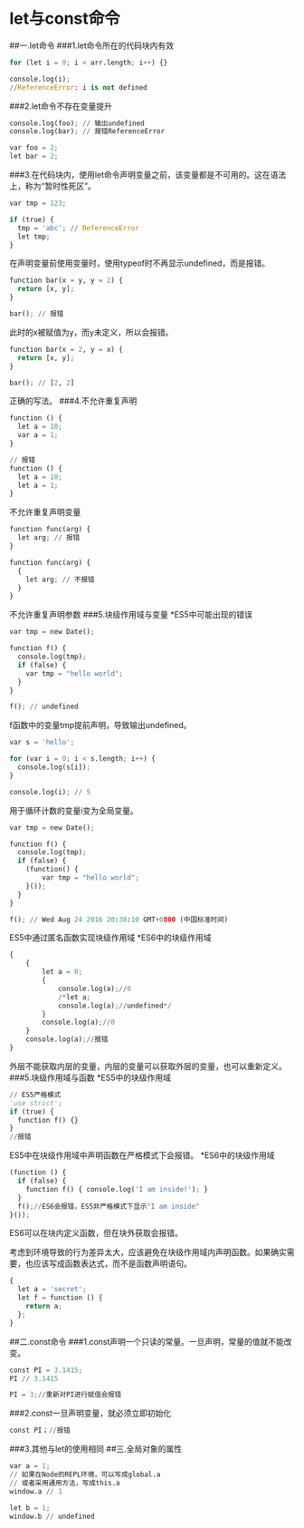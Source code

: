 # let与const命令


##一.let命令
###1.let命令所在的代码块内有效
```python
for (let i = 0; i < arr.length; i++) {}

console.log(i);
//ReferenceError: i is not defined
```
###2.let命令不存在变量提升
```python
console.log(foo); // 输出undefined
console.log(bar); // 报错ReferenceError

var foo = 2;
let bar = 2;
```
###3.在代码块内，使用let命令声明变量之前，该变量都是不可用的。这在语法上，称为“暂时性死区”。
```python
var tmp = 123;

if (true) {
  tmp = 'abc'; // ReferenceError
  let tmp;
}
```
在声明变量前使用变量时，使用typeof时不再显示undefined，而是报错。

```python
function bar(x = y, y = 2) {
  return [x, y];
}

bar(); // 报错
```
此时的x被赋值为y，而y未定义，所以会报错。
```python
function bar(x = 2, y = x) {
  return [x, y];
}

bar(); // [2, 2]
```
正确的写法。
###4.不允许重复声明
```python
function () {
  let a = 10;
  var a = 1;
}

// 报错
function () {
  let a = 10;
  let a = 1;
}
```
不允许重复声明变量
```python
function func(arg) {
  let arg; // 报错
}

function func(arg) {
  {
    let arg; // 不报错
  }
}
```
不允许重复声明参数
###5.块级作用域与变量
*ES5中可能出现的错误
```python
var tmp = new Date();

function f() {
  console.log(tmp);
  if (false) {
    var tmp = "hello world";
  }
}

f(); // undefined
```
f函数中的变量tmp提前声明，导致输出undefined。
```python
var s = 'hello';

for (var i = 0; i < s.length; i++) {
  console.log(s[i]);
}

console.log(i); // 5
```
用于循环计数的变量i变为全局变量。
```python
var tmp = new Date();

function f() {
  console.log(tmp);
  if (false) {
    (function() {
        var tmp = "hello world";
    }());
  }
}

f(); // Wed Aug 24 2016 20:38:10 GMT+0800 (中国标准时间)
```
ES5中通过匿名函数实现块级作用域
*ES6中的块级作用域
```python
{
    {
        let a = 0;
        {
            console.log(a);//0
            /*let a;
            console.log(a);//undefined*/
        }
        console.log(a);//0
    }
    console.log(a);//报错
}
```
外层不能获取内层的变量，内层的变量可以获取外层的变量，也可以重新定义。
###5.块级作用域与函数
*ES5中的块级作用域
```python
// ES5严格模式
'use strict';
if (true) {
  function f() {}
}
//报错
```
ES5中在块级作用域中声明函数在严格模式下会报错。
*ES6中的块级作用域
```python
(function () {
  if (false) {
    function f() { console.log('I am inside!'); }
  }
  f();//ES6会报错，ES5非严格模式下显示"I am inside"
}());
```
ES6可以在块内定义函数，但在块外获取会报错。

考虑到环境导致的行为差异太大，应该避免在块级作用域内声明函数。如果确实需要，也应该写成函数表达式，而不是函数声明语句。
```python
{
  let a = 'secret';
  let f = function () {
    return a;
  };
}
```
##二.const命令
###1.const声明一个只读的常量。一旦声明，常量的值就不能改变。
```python
const PI = 3.1415;
PI // 3.1415

PI = 3;//重新对PI进行赋值会报错
```
###2.const一旦声明变量，就必须立即初始化
```python
const PI；//报错
```
###3.其他与let的使用相同
##三.全局对象的属性
```python
var a = 1;
// 如果在Node的REPL环境，可以写成global.a
// 或者采用通用方法，写成this.a
window.a // 1

let b = 1;
window.b // undefined
```